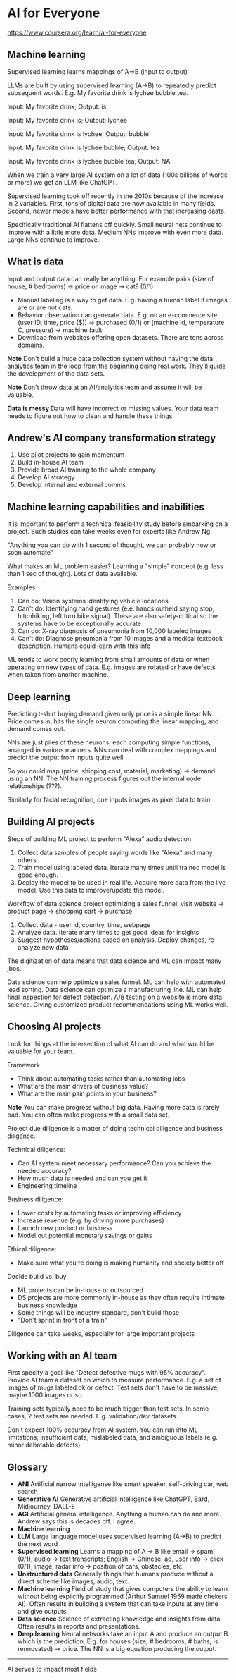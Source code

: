 # AI for Everyone

https://www.coursera.org/learn/ai-for-everyone

## Machine learning

Supervised learning learns mappings of A->B (input to output)

LLMs are built by using supervised learning (A->B) to repeatedly predict subsequent words. E.g. My favorite drink is lychee bubble tea.

Input: My favorite drink; Output: is

Input: My favorite drink is; Output: lychee

Input: My favorite drink is lychee; Output: bubble

Input: My favorite drink is lychee bubble; Output: tea

Input: My favorite drink is lychee bubble tea; Output: NA

When we train a very large AI system on a lot of data (100s billions of words or more) we get an LLM like ChatGPT.

Supervised learning took off recently in the 2010s because of the increase in 2 variables. First, tons of digital data are now available in many fields. Second, newer models have better performance with that increasing daata.

Specifically traditional AI flattens off quickly. Small neural nets continue to improve with a little more data. Medium NNs improve with even more data. Large NNs continue to improve.

## What is data

Input and output data can really be anything. For example pairs (size of house, # bedrooms) -> price or image -> cat? (0/1)

* Manual labeling is a way to get data. E.g. having a human label if images are or are not cats.
* Behavior observation can generate data. E.g. on an e-commerce site (user ID, time, price ($)) -> purchased (0/1) or (machine id, temperature C, pressure) -> machine fault
* Download from websites offering open datasets. There are tons across domains.

**Note** Don't build a huge data collection system without having the data analytics team in the loop from the beginning doing real work. They'll guide the development of the data sets.

**Note** Don't throw data at an AI/analytics team and assume it will be valuable.

**Data is messy** Data will have incorrect or missing values. Your data team needs to figure out how to clean and handle these things.

## Andrew's AI company transformation strategy

1. Use pilot projects to gain momentum
2. Build in-house AI team
3. Provide broad AI training to the whole company
4. Develop AI strategy
5. Develop internal and external comms

## Machine learning capabilities and inabilities

It is important to perform a technical feasibility study before embarking on a project. Such studies can take weeks even for experts like Andrew Ng.

"Anything you can do with 1 second of thought, we can probably now or soon automate"

What makes an ML problem easier? Learning a "simple" concept (e.g. less than 1 sec of thought). Lots of data available.

Examples

1. Can do: Vision systems identifying vehicle locations
2. Can't do: Identifying hand gestures (e.e. hands outheld saying stop, hitchhiking, left turn bike signal). These are also safety-critical so the systems have to be exceptionally accurate
3. Can do: X-ray diagnosis of pneumonia from 10,000 labeled images
4. Can't do: Diagnose pneumonia from 10 images and a medical textbook description. Humans could learn with this info

ML tends to work poorly learning from small amounts of data or when operating on new types of data. E.g. images are rotated or have defects when taken from another machine.

## Deep learning

Predicting t-shirt buying demand given only price is a simple linear NN. Price comes in, hits the single neuron computing the linear mapping, and demand comes out.

NNs are just piles of these neurons, each computing simple functions, arranged in various manners. NNs can deal with complex mappings and predict the output from inputs quite well.

So you could map (price, shipping cost, material, marketing) -> demand using an NN. The NN training process figures out the internal node relationships (???).

Similarly for facial recognition, one inputs images as pixel data to train.

## Building AI projects

Steps of building ML project to perform "Alexa" audio detection

1. Collect data samples of people saying words like "Alexa" and many others
2. Train model using labeled data. Iterate many times until trained model is good enough.
3. Deploy the model to be used in real life. Acquire more data from the live model. Use this data to improve/update the model.

Workflow of data science project optimizing a sales funnel: visit website -> product page -> shopping cart -> purchase

1. Collect data - user id, country, time, webpage
2. Analyze data. Iterate many times to get good ideas for insights
3. Suggest hypotheses/actions based on analysis. Deploy changes, re-analyze new data

The digitization of data means that data science and ML can impact many jbos.

Data science can help optimize a sales funnel. ML can help with automated lead sorting. Data science can optimize a manufacturing line. ML can help final inspection for defect detection. A/B testing on a website is more data science. Giving customized product recommendations using ML works well.

## Choosing AI projects

Look for things at the intersection of what AI can do and what would be valuable for your team.

Framework

* Think about automating tasks rather than automating jobs
* What are the main drivers of business value?
* What are the main pain points in your business?

**Note** You can make progress without big data. Having more data is rarely bad. You can often make progress with a small data set.

Project due diligence is a matter of doing technical diligence and business diligence.

Technical diligence:

* Can AI system meet necessary performance? Can you achieve the needed accuracy?
* How much data is needed and can you get it
* Engineering timeline

Business diligence:

* Lower costs by automating tasks or improving efficiency
* Increase revenue (e.g. by driving more purchases)
* Launch new product or business
* Model out potential monetary savings or gains

Ethical diligence:

* Make sure what you're doing is making humanity and society better off

Decide build vs. buy

* ML projects can be in-house or outsourced
* DS projects are more commonly in-house as they often require intimate business knowledge
* Some things will be industry standard, don't build those
* "Don't sprint in front of a train"

Diligence can take weeks, especially for large important projects

## Working with an AI team

First specify a goal like "Detect defective mugs with 95% accuracy". Provide AI team a dataset on which to measure performance. E.g. a set of images of mugs labeled ok or defect. Test sets don't have to be massive, maybe 1000 images or so.

Training sets typically need to be much bigger than test sets. In some cases, 2 test sets are needed. E.g. validation/dev datasets.

Don't expect 100% accuracy from AI system. You can run into ML limitations, insufficient data, mislabeled data, and ambiguous labels (e.g. minor debatable defects).



## Glossary

* **ANI** Artificial narrow intelligense like smart speaker, self-driving car, web search
* **Generative AI** Generative artificial intelligence like ChatGPT, Bard, Midjourney, DALL-E
* **AGI** Artificial general intelligence. Anything a human can do and more. Andrew says this is decades off. I agree.
* **Machine learning**
* **LLM** Large language model uses supervised learning (A->B) to predict the next word
* **Supervised learning** Learns a mapping of A -> B like email -> spam (0/1); audio -> text transcripts; English -> Chinese; ad, user info -> click (0/1); image, radar info -> position of cars, obstacles, etc.
* **Unstructured data** Generally things that humans produce without a direct scheme like images, audio, text.
* **Machine learning** Field of study that gives computers the ability to learn without being explicitly programmed (Arthur Samuel 1959 made chekers AI). Often results in building a system that can take inputs at any time and give outputs.
* **Data science** Science of extracting knowledge and insights from data. Often results in reports and presentations.
* **Deep learning** Neural networks take an input A and produce an output B which is the prediction. E.g. for houses (size, # bedrooms, # baths, is rennovated) -> price. The NN is a big equation producing the output.
* **


AI serves to impact most fields

